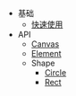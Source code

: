 * 基础
  * [快速使用](/quickstart.md)
* API
  * [Canvas](/canvas.md)
  * [Element](/element.md)
  * Shape
    * [Circle](/graphics/circle.md)
    * [Rect](/graphics/rect.md)
  